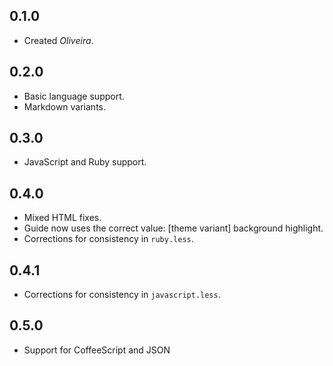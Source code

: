 ## 0.1.0
- Created *Oliveira*.

## 0.2.0
- Basic language support.
- Markdown variants.

## 0.3.0
- JavaScript and Ruby support.

## 0.4.0
- Mixed HTML fixes.
- Guide now uses the correct value: [theme variant] background highlight.
- Corrections for consistency in `ruby.less`.

## 0.4.1
- Corrections for consistency in `javascript.less`.

## 0.5.0
- Support for CoffeeScript and JSON

